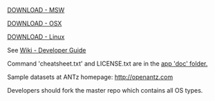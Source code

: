 <a href="https://github.com/openantz/antz/archive/master.zip">DOWNLOAD - MSW</a>

<a href="https://github.com/openantz/antz/archive/osx.zip">DOWNLOAD - OSX</a>

<a href="https://github.com/openantz/antz/archive/linux.zip">DOWNLOAD - Linux</a>

See <a href="https://github.com/openantz/antz/wiki">Wiki - Developer Guide</a>

Command 'cheatsheet.txt' and LICENSE.txt are in the <a href="https://github.com/openantz/antz/tree/master/doc">app 'doc' folder.</a>

Sample datasets at ANTz homepage: <a href="http://openantz.com">http://openantz.com</a>

Developers should fork the master repo which contains all OS types.
